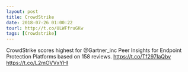 ```yaml
---
layout: post
title: CrowdStrike
date: 2018-07-26 01:00:22
tourl: http://t.co/ULWFfruGKw
tags: [Crowdstrike]
---
```

CrowdStrike scores highest for @Gartner_inc Peer Insights for Endpoint Protection Platforms based on 158 reviews. https://t.co/Tf297IaQbv https://t.co/L2mOVVxYHI